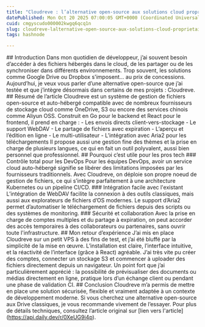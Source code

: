 ```yaml
---
title: "Cloudreve : l’alternative open-source aux solutions cloud propriétaires"
datePublished: Mon Oct 20 2025 07:00:05 GMT+0000 (Coordinated Universal Time)
cuid: cmgyscudo000002kwgq6qcq1n
slug: cloudreve-lalternative-open-source-aux-solutions-cloud-proprietaires
tags: hashnode

---
```


\## Introduction Dans mon quotidien de développeur, j’ai souvent besoin d’accéder à des fichiers hébergés dans le cloud, de les partager ou de les synchroniser dans différents environnements. Trop souvent, les solutions comme Google Drive ou Dropbox s'imposent… au prix de concessions. Aujourd’hui, je veux vous parler d’une alternative open-source que j’ai testée et que j’intègre désormais dans certains de mes projets : Cloudreve. ## Résumé de l’article Cloudreve est un système de gestion de fichiers open-source et auto-hébergé compatible avec de nombreux fournisseurs de stockage cloud comme OneDrive, S3 ou encore des services chinois comme Aliyun OSS. Construit en Go pour le backend et React pour le frontend, il prend en charge : - Les envois directs client-vers-stockage - Le support WebDAV - Le partage de fichiers avec expiration - L’aperçu et l’édition en ligne - Le multi-utilisateur - L’intégration avec Aria2 pour les téléchargements Il propose aussi une gestion fine des thèmes et la prise en charge de plusieurs langues, ce qui en fait un outil polyvalent, aussi bien personnel que professionnel. ## Pourquoi c’est utile pour les pros tech ### Contrôle total pour les DevOps Pour les équipes DevOps, avoir un service cloud auto-hébergé signifie se libérer des limitations imposées par les fournisseurs traditionnels. Avec Cloudreve, on déploie son propre noeud de gestion de fichiers, ce qui s’intègre parfaitement à une architecture Kubernetes ou un pipeline CI/CD. ### Intégration facile avec l'existant L’intégration de WebDAV facilite la connexion à des outils classiques, mais aussi aux explorateurs de fichiers d’OS modernes. Le support d’Aria2 permet d’automatiser le téléchargement de fichiers depuis des scripts ou des systèmes de monitoring. ### Sécurité et collaboration Avec la prise en charge de comptes multiples et du partage à expiration, on peut accorder des accès temporaires à des collaborateurs ou partenaires, sans ouvrir toute l'infrastructure. ## Mon retour d’expérience J’ai mis en place Cloudreve sur un petit VPS à des fins de test, et j’ai été bluffé par la simplicité de la mise en œuvre. L’installation est claire, l’interface intuitive, et la réactivité de l’interface (grâce à React) agréable. J’ai très vite pu créer des comptes, connecter un stockage S3 et commencer à uploader des fichiers directement depuis un navigateur. Un point fort que j’ai particulièrement apprécié : la possibilité de prévisualiser des documents ou médias directement en ligne, pratique lors d’un échange client ou pendant une phase de validation CI. ## Conclusion Cloudreve m’a permis de mettre en place une solution sécurisée, flexible et vraiment adaptée à un contexte de développement moderne. Si vous cherchez une alternative open-source aux Drive classiques, je vous recommande vivement de l’essayer. Pour plus de détails techniques, consultez l’article original sur \[lien vers l'article\](https://api.daily.dev/r/0XeUG9i4p).